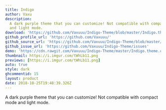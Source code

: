 ```yaml
---
title: Indigo
author: Vaxu
description:
  A dark purple theme that you can customize! Not compatible with compact mode
  and light mode.
download: 'https://github.com/Vaxuuu/Indigo-Theme/blob/master/Indigo.theme.css'
github_profile_url: 'https://github.com/Vaxuuu/'
github_source_url: 'https://github.com/Vaxuuu/Indigo-Theme/blob/master/Indigo.theme.css'
github_issue_url: 'https://github.com/Vaxuuu/Indigo-Theme/issues'
demo: 'https://cdn.rawgit.com/Vaxuuu/Indigo-Theme/master/Indigo.theme.css'
thumbnail: https://i.imgur.com/tWhLb11.png
previews: [https://i.imgur.com/tWhLb11.png]
auto: true
style: dark
ghcommentid: 15
layout: product
date: 2018-10-25T19:48:39.326Z
---
```

A dark purple theme that you can customize! Not compatible with compact mode and light mode.